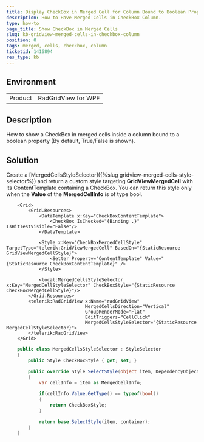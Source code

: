 ```yaml
---
title: Display CheckBox in Merged Cell for Column Bound to Boolean Property
description: How to Have Merged Cells in CheckBox Column.
type: how-to
page_title: Show CheckBox in Merged Cells
slug: kb-gridview-merged-cells-in-checkbox-column
position: 0
tags: merged, cells, checkbox, column
ticketid: 1416894
res_type: kb
---
```


## Environment
<table>
	<tbody>
		<tr>
			<td>Product</td>
			<td>RadGridView for WPF</td>
		</tr>
	</tbody>
</table>

## Description

How to show a CheckBox in merged cells inside a column bound to a boolean property (By default, True/False is shown).

## Solution

Create a [MergedCellsStyleSelector]({%slug gridview-merged-cells-style-selector%}) and return a custom style targeting __GridViewMergedCell__ with its ContentTemplate containing a CheckBox. You can return this style only when the __Value__ of the __MergedCellInfo__ is of type bool.


```XAML
	<Grid>
        <Grid.Resources>
            <DataTemplate x:Key="CheckBoxContentTemplate">
                <CheckBox IsChecked="{Binding .}" IsHitTestVisible="False"/>
            </DataTemplate>
            
            <Style x:Key="CheckBoxMergedCellStyle" TargetType="telerik:GridViewMergedCell" BasedOn="{StaticResource GridViewMergedCellStyle}">
                <Setter Property="ContentTemplate" Value="{StaticResource CheckBoxContentTemplate}" />
            </Style>
            
            <local:MergedCellsStyleSelector x:Key="MergedCellStyleSelector" CheckBoxStyle="{StaticResource CheckBoxMergedCellStyle}"/>
        </Grid.Resources>
        <telerik:RadGridView x:Name="radGridView"
							 MergedCellsDirection="Vertical"  
							 GroupRenderMode="Flat"
                             EditTriggers="CellClick"
                             MergedCellsStyleSelector="{StaticResource MergedCellStyleSelector}">
        </telerik:RadGridView>
    </Grid>
```



```C#
	public class MergedCellsStyleSelector : StyleSelector
    {
        public Style CheckBoxStyle { get; set; }

        public override Style SelectStyle(object item, DependencyObject container)
        {
            var cellInfo = item as MergedCellInfo;

            if(cellInfo.Value.GetType() == typeof(bool))
            {
                return CheckBoxStyle;
            }

            return base.SelectStyle(item, container);
        }
    }
```
